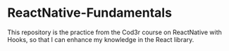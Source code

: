 # ReactNative-Fundamentals
This repository is the practice from the Cod3r course on ReactNative with Hooks, so that I can enhance my knowledge in the React library.
